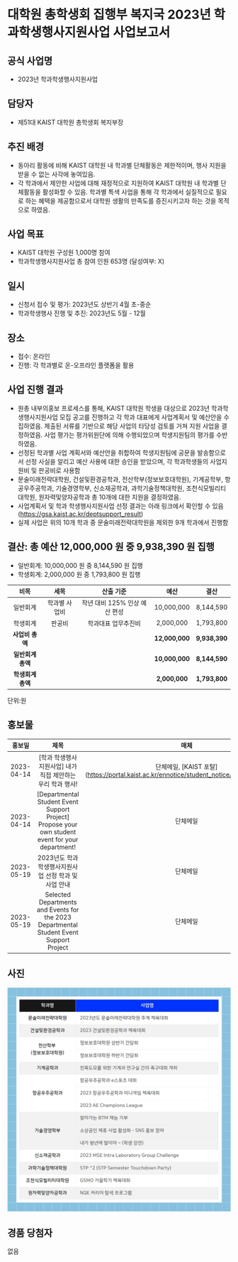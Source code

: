 대학원 총학생회 집행부 복지국 2023년 학과학생행사지원사업 사업보고서
===

## 공식 사업명
- 2023년 학과학생행사지원사업

## 담당자
- 제51대 KAIST 대학원 총학생회 복지부장

## 추진 배경
- 동아리 활동에 비해 KAIST 대학원 내 학과별 단체활동은 제한적이며, 행사 지원을 받을 수 없는 사각에 놓여있음. 
- 각 학과에서 제안한 사업에 대해 재정적으로 지원하여 KAIST 대학원 내 학과별 단체활동을 활성화할 수 있음. 학과별 특색 사업을 통해 각 학과에서 실질적으로 필요로 하는 혜택을 제공함으로서 대학원 생활의 만족도를 증진시키고자 하는 것을 목적으로 하였음. 

## 사업 목표
- KAIST 대학원 구성원 1,000명 참여 
- 학과학생행사지원사업 총 참여 인원 653명 (달성여부: X)

## 일시
- 신청서 접수 및 평가: 2023년도 상반기 4월 초-중순
- 학과학생행사 진행 및 추진: 2023년도 5월 - 12월

## 장소
- 접수: 온라인
- 진행: 각 학과별로 온-오프라인 플랫폼을 활용

## 사업 진행 결과
- 원총 내부의홍보 프로세스를 통해, KAIST 대학원 학생을 대상으로 2023년 학과학생행사지원사업 모집 공고를 진행하고 각 학과 대표에게 사업계획서 및 예산안을 수집하였음. 제출된 서류를 기반으로 해당 사업의 타당성 검토를 거쳐 지원 사업을 결정하였음. 사업 평가는 평가위원단에 의해 수행되었으며 학생지원팀의 평가를 수반하였음.
- 선정된 학과별 사업 계획서와 예산안을 취합하여 학생지원팀에 공문을 발송함으로서 선정 사실을 알리고 예산 사용에 대한 승인을 받았으며, 각 학과학생들의 사업지원비 및 판공비로 사용함
- 문술미래전략대학원, 건설및환경공학과, 전산학부(정보보호대학원), 기계공학부, 항공우주공학과, 기술경영학부, 신소재공학과, 과학기술정책대학원, 조천식모빌리티대학원, 원자력및양자공학과 총 10개에 대한 지원을 결정하였음. 
- 사업계획서 및 학과 학생행사지원사업 선정 결과는 아래 링크에서 확인할 수 있음 (https://gsa.kaist.ac.kr/deptsupport_result)
- 실제 사업은 위의 10개 학과 중 문술미래전략대학원을 제외한 9개 학과에서 진행함

## 결산: 총 예산 12,000,000 원 중 9,938,390 원 집행

- 일반회계: 10,000,000 원 중 8,144,590 원 집행
- 학생회계: 2,000,000 원 중 1,793,800 원 집행

|  **비목** |   **세목**   | **산출 기준** | **예산** | **결산** |
|:----------:|:------------:|:--------:|:--------:|:--------:|
|일반회계| 학과별 사업비 | 작년 대비 125% 인상 예산 편성 | 10,000,000 | 8,144,590 |
|학생회계| 판공비 | 학과대표 업무추진비 | 2,000,000 | 1,793,800 | 
|   **사업비 총액**  |        |        | **12,000,000** | **9,938,390** |
|   **일반회계 총액**  |        |        | **10,000,000** | **8,144,590** |
|   **학생회계 총액**  |         |       |**2,000,000** | **1,793,800** |

단위:원 

## 홍보물

|  **홍보일** |   **제목**   | **매체** |
|:----------:|:------------:|:--------:|
|2023-04-14|[학과 학생행사지원사업] 내가 직접 제안하는 우리 학과 행사!|단체메일, [KAIST 포탈](https://portal.kaist.ac.kr/ennotice/student_notice/11681479196842|
|2023-04-14|[Departmental Student Event Support Project] Propose your own student event for your department!|단체메일|
|2023-05-19|2023년도 학과 학생행사지원사업 선정 학과 및 사업 안내|단체메일|
|2023-05-19|Selected Departments and Events for the 2023 Departmental Student Event Support Project|단체메일|

## 사진

<img src="../../resource/학학행지-1.jpg" width="600px" title="2023년도 학과학생행사지원사업 선정 공고"/>

## 경품 당첨자
없음

